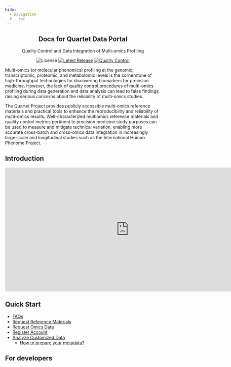 ```yaml
---
hide:
  - navigation
  # - toc
---
```


<h2 style="text-align: center;">Docs for Quartet Data Portal</h2>
<p style="text-align: center;">Quality Control and Data Integration of Multi-omics Profiling</p>

<p style="text-align: center;">
<img src="https://img.shields.io/github/license/chinese-quartet/docs.chinese-quartet.org.svg?label=License" alt="License"> 
<a href="https://github.com/chinese-quartet/docs.chinese-quartet.org/releases"><img alt="Latest Release" src="https://img.shields.io/github/release/chinese-quartet/docs.chinese-quartet.org.svg?label=Latest%20Release"/></a>
<a href="https://github.com/chinese-quartet/docs.chinese-quartet.org/actions/workflows/publish-docs.yml"><img alt="Quality Control" src="https://github.com/chinese-quartet/docs.chinese-quartet.org/actions/workflows/publish-docs.yml/badge.svg"/></a>
</p>

Multi-omics (or molecular phenomics) profiling at the genomic, transcriptomic, proteomic, and metabolomic levels is the cornerstone of high-throughput technologies for discovering biomarkers for precision medicine. However, the lack of quality control procedures of multi-omics profiling during data generation and data analysis can lead to false findings, raising serious concerns about the reliability of multi-omics studies.

The Quartet Project provides publicly accessible multi-omics reference materials and practical tools to enhance the reproducibility and reliability of multi-omics results. Well-characterized multiomics reference materials and quality control metrics pertinent to precision medicine study purposes can be used to measure and mitigate technical variation, enabling more accurate cross-batch and cross-omics data integration in increasingly large-scale and longitudinal studies such as the International Human Phenome Project.

## Introduction

<iframe width="800" height="400" src="https://www.youtube.com/embed/cDQydyuT_Ps"  frameborder="0"  allow="accelerometer; autoplay; encrypted-media; gyroscope; picture-in-picture" allowfullscreen></iframe>

## Quick Start
- [FAQs](./users/faqs.md)
- [Request Reference Materials](./users/request_reference_materials.md)
- [Request Omics Data](./users/request_omics_data.md)
- [Register Account](./users/register_account.md)
- [Analyze Customized Data](./users/analyze_customized_data.md)
  - [How to prepare your metadata?](./users/metadata.md)

## For developers
